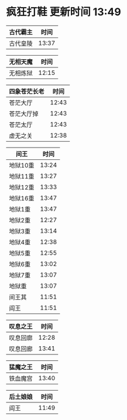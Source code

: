 # 疯狂打鞋 更新时间 13:49

| 古代霸主   | 时间    |
|--------|-------|
| 古代皇陵 | 13:37 |

| 无相天魔   | 时间    |
|--------|-------|
| 无相炼狱 | 12:15 |

| 四象苍茫长老   | 时间    |
|--------|-------|
| 苍茫大厅 | 12:43 |
| 苍茫大厅掉 | 12:43 |
| 苍茫太厅 | 12:43 |
| 虚无之关 | 12:38 |

| 间王   | 时间    |
|--------|-------|
| 地狱10重 | 13:24 |
| 地狱11重 | 13:27 |
| 地狱12重 | 13:33 |
| 地狱16重 | 13:47 |
| 地狱1重 | 13:47 |
| 地狱2重 | 12:27 |
| 地狱3重 | 13:14 |
| 地狱4重 | 12:38 |
| 地狱5重 | 12:55 |
| 地狱6重 | 13:02 |
| 地狱7重 | 13:07 |
| 地狱重 | 13:07 |
| 间王其 | 11:51 |
| 阎王 | 11:51 |

| 叹息之王   | 时间    |
|--------|-------|
| 叹息回廓 | 12:28 |
| 叹息回廊 | 13:41 |

| 猛魔之王   | 时间    |
|--------|-------|
| 铁血魔宫 | 13:40 |

| 后土娘娘   | 时间    |
|--------|-------|
| 阎王 | 11:49 |